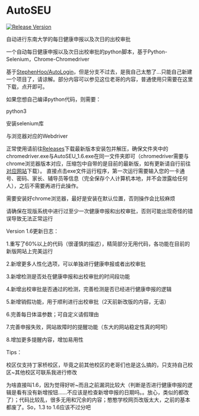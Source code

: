# AutoSEU

[![Release Version](https://img.shields.io/github/release/TimeLeSsROMO/AutoSEU)](https://github.com/TimeLeSsROMO/AutoSEU/releases/)

自动进行东南大学的每日健康申报以及次日的出校审批

一个自动每日健康申报以及次日出校审批的python脚本，基于Python-Selenium，Chrome-Chromedriver

基于[StephenHoo/AutoLogin](https://github.com/StephenHoo/AutoLogin)，但是分支不过去，是我自己太憨了…只能自己新建一个项目了，请谅解。部分内容可以参见这位老哥的内容，普通使用只需要在这里下载，点开即可。

如果您想自己编译python代码，则需要：

python3

安装selenium库

与浏览器对应的Webdriver

正常使用请前往[Releases](https://github.com/TimeLeSsROMO/AutoSEU/releases/tag/AutoSEU_1.6)下载最新版本安装包并解压，确保文件夹中的chromedriver.exe与AutoSEU_1.6.exe在同一文件夹即可（chromedriver需要与chrome浏览器版本对应，压缩包中自带的是目前的最新版，如有更新请自行前往[对应网站](http://npm.taobao.org/mirrors/chromedriver)下载）。
直接点击exe文件运行程序，第一次运行需要输入您的一卡通号、密码、家长、辅导员等信息（完全保存个人计算机本地，并不会泄露给任何人），之后不需要再进行此操作。

需要安装好chrome浏览器，最好是安装在默认位置，否则操作会比较麻烦

请确保在现版系统中进行过至少一次健康申报和出校审批，否则可能出现奇怪的错误导致无法正常运行

Version 1.6更新日志：

1.重写了60%以上的代码（很谨慎的描述），精简部分无用代码，各功能在目前的新版网站上完美运行

2.新增更多人性化选项，可以单独进行健康申报或者出校审批

3.新增检测是否处在健康申报和出校审批的时间段功能

4.新增出校审批是否通过的检测，完善检测是否已经进行健康申报的逻辑

5.新增销假功能，用于顺利进行出校审批（2天前新改版的内容，无语）

6.完善每日体温参数；可自定义请假理由

7.完善申报失败，网站故障时的提醒功能（东大的网站稳定性真的呵呵）

8.增加更多提醒内容，增加易用性

Tips：

校区仅支持丁家桥校区，毕竟之前其他校区的老哥们也是这么搞的，只支持自己校区~其他校区可联系我进行修改

为啥直接叫1.6，因为觉得好听~而且之前漏洞比较大（判断是否进行健康申报的逻辑是看有没有新增按钮……不应该是检查新增申报的日期吗。。放心，类似的都改了）；代码比较乱，很多无用和冗余的内容；憨憨学校网页改版太大，之前的基本都废了。So，1.3 to 1.6应该不过分吧
